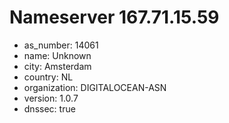# Nameserver 167.71.15.59

* as_number: 14061
* name: Unknown
* city: Amsterdam
* country: NL
* organization: DIGITALOCEAN-ASN
* version: 1.0.7
* dnssec: true
